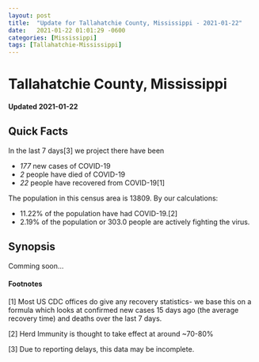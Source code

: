 ```yaml
---
layout: post
title:  "Update for Tallahatchie County, Mississippi - 2021-01-22"
date:   2021-01-22 01:01:29 -0600
categories: [Mississippi]
tags: [Tallahatchie-Mississippi]
---
```


# Tallahatchie County, Mississippi
#### Updated 2021-01-22

## Quick Facts

In the last 7 days[3] we project there have been
- *177* new cases of COVID-19
- *2* people have died of COVID-19
- *22* people have recovered from COVID-19[1]

The population in this census area is 13809. By our calculations:
- 11.22% of the population have had COVID-19.[2]
- 2.19% of the population or 303.0 people are actively fighting the virus.

## Synopsis

Comming soon...


#### Footnotes

[1] Most US CDC offices do give any recovery statistics- we base this on a formula which looks at confirmed new cases
15 days ago (the average recovery time) and deaths over the last 7 days.

[2] Herd Immunity is thought to take effect at around ~70-80%

[3] Due to reporting delays, this data may be incomplete.
 
    